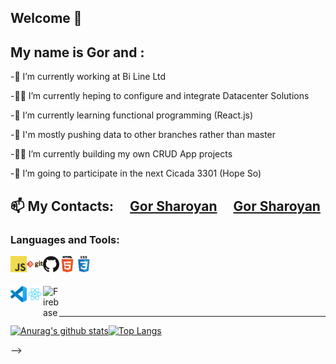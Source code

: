 ## Welcome 👋

## My name is Gor and :
-🔭 I’m currently working at Bi Line Ltd

-🐱‍👤 I’m currently heping to configure and integrate Datacenter Solutions

-🌱 I’m currently learning functional programming (React.js)

-💚 I'm mostly pushing data to other branches rather than master 

-🐱‍💻 I’m currently building my own CRUD App projects 

-🚀 I’m going to participate in the next Cicada 3301 (Hope So)


📫 My Contacts:
<img height="16" width="16" src="https://cdn.jsdelivr.net/npm/simple-icons@5.15.0/icons/facebook.svg" />    [Gor Sharoyan](https://www.facebook.com/gor.aroyan.3)
<img  height="16"  width="16"  src="https://cdn.jsdelivr.net/npm/simple-icons@latest/icons/linkedin.svg" /> [Gor Sharoyan](https://www.linkedin.com/in/gor-sharoyan-759b1b189/)
---

### Languages and Tools:

 <img  align="left"  alt="JavaScript"  width="26px"  src="https://raw.githubusercontent.com/github/explore/80688e429a7d4ef2fca1e82350fe8e3517d3494d/topics/javascript/javascript.png"  />

<img  align="left"  alt="Git"  width="26px"  src="https://raw.githubusercontent.com/github/explore/80688e429a7d4ef2fca1e82350fe8e3517d3494d/topics/git/git.png"  />

 <img  align="left"  alt="GitHub"  width="26px"  src="https://raw.githubusercontent.com/github/explore/78df643247d429f6cc873026c0622819ad797942/topics/github/github.png"  />

<img  align="left"  alt="HTML5"  width="26px"  src="https://raw.githubusercontent.com/github/explore/80688e429a7d4ef2fca1e82350fe8e3517d3494d/topics/html/html.png"  />

<img  align="left"  alt="CSS3"  width="26px"  src="https://raw.githubusercontent.com/github/explore/80688e429a7d4ef2fca1e82350fe8e3517d3494d/topics/css/css.png"  />

<br /> <br />

<img  align="left"  alt="Visual Studio Code"  width="26px"  src="https://raw.githubusercontent.com/github/explore/80688e429a7d4ef2fca1e82350fe8e3517d3494d/topics/visual-studio-code/visual-studio-code.png"  />
<img align="left" alt="React" width="26px" src="https://raw.githubusercontent.com/github/explore/80688e429a7d4ef2fca1e82350fe8e3517d3494d/topics/react/react.png" />
<img align="left" alt="Firebase" width="26px" src="https://cdn.jsdelivr.net/npm/simple-icons@5.15.0/icons/firebase.svg" />


<br><br>

---

[![Anurag's github stats](https://github-readme-stats.vercel.app/api?username=GorSharoyan&count_private=true&hide=stars,prs&show_icons=true&theme=react)](https://github.com/GorSharoyan/github-readme-stats)[![Top Langs](https://github-readme-stats.vercel.app/api/top-langs/?username=GorSharoyan&layout=compact&theme=react)](https://github.com/GorSharoyan/github-readme-stats)


<!-- 
Here are some ideas to get you started:

- 🔭 I’m currently working on ...
- 🌱 I’m currently learning ...
- 👯 I’m looking to collaborate on ...
- 🤔 I’m looking for help with ...
- 💬 Ask me about ...
- 📫 How to reach me: ...
- 😄 Pronouns: ...
- ⚡ Fun fact: ... -->

<!-- ### Languages and Tools that I am learning: -->

<!-- 



- [<img align="left" alt="Deno" width="26px" src="https://raw.githubusercontent.com/github/explore/361e2821e2dea67711cde99c9c40ed357061cf27/topics/deno/deno.png" />][webdevplaylist]
-
[<img align="left" alt="MongoDB" width="26px" src="https://raw.githubusercontent.com/github/explore/80688e429a7d4ef2fca1e82350fe8e3517d3494d/topics/mongodb/mongodb.png" />][webdevplaylist]

[<img align="left" alt="Gatsby" width="26px" src="https://raw.githubusercontent.com/github/explore/e94815998e4e0713912fed477a1f346ec04c3da2/topics/gatsby/gatsby.png" />][webdevplaylist]
--> -->
